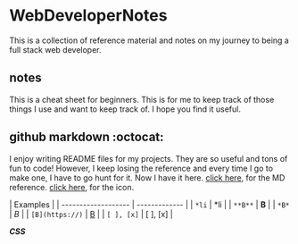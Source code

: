 # WebDeveloperNotes
This is a collection of reference material and notes on my journey to being a full stack web developer. 

## notes

This is a cheat sheet for beginners. This is for me to keep track of those things I use and want to keep track of. I hope you find it useful. 

## github markdown :octocat:

I enjoy writing README files for my projects. They are so useful and tons of fun to code! However, I keep losing the reference and every time I go to make one, I have to go hunt for it. Now I have it here. [click here](https://help.github.com/en/articles/basic-writing-and-formatting-syntax#using-emoji), for the MD reference. [click here](https://www.webfx.com/tools/emoji-cheat-sheet/), for the icon.

| Examples                            |
| ------------------- | ------------- |
| ```*li```           | *li           |
| ```**B**```         | **B**         |
| ```*B*```           | *B*           |
| ```[B](https://)``` | [B](https://) |
| ```[ ], [x]```      | [ ], [x]      |

***CSS***
